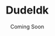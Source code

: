 ---
template: ConstructionPage
slug: construction
title: DudeIdk
featuredImage: ''
subtitle: 'Coming Soon'
description: 'Creative digital marketing using video, photo and graphic elements'
shareimg: 'https://ucarecdn.com/c2b5a1b9-3ef6-430f-8232-2186b579d26d/dudeidklogo.png'
meta:
  description: 'Creative Visual Marketing using video, photo and graphic elements'
  title: 'Coming Soon'
---